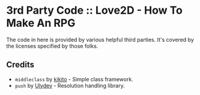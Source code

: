 # 3rd Party Code :: Love2D - How To Make An RPG

The code in here is provided by various helpful third parties. It's covered
by the licenses specified by those folks.

## Credits

* `middleclass` by [kikito](https://github.com/kikito) - Simple class framework.
* `push` by [Ulydev](https://github.com/Ulydev) - Resolution handling library.
